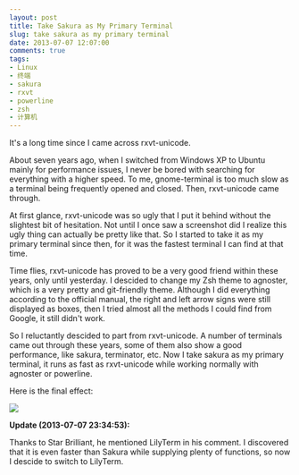 ```yaml
---
layout: post
title: Take Sakura as My Primary Terminal
slug: take sakura as my primary terminal
date: 2013-07-07 12:07:00
comments: true
tags:
- Linux
- 终端
- sakura
- rxvt
- powerline
- zsh
- 计算机
---
```

It's a long time since I came across rxvt-unicode. 

About seven years ago, when I switched from Windows XP to Ubuntu mainly for performance issues, I never be bored with searching for everything with a higher speed. To me, gnome-terminal is too much slow as a terminal being frequently opened and closed. Then, rxvt-unicode came through.

At first glance, rxvt-unicode was so ugly that I put it behind without the slightest bit of hesitation. Not until I once saw a screenshot did I realize this ugly thing can actually be pretty like that. So I started to take it as my primary terminal since then, for it was the fastest terminal I can find at that time.

Time flies, rxvt-unicode has proved to be a very good friend within these years, only until yesterday. I descided to change my Zsh theme to agnoster, which is a very pretty and git-friendly theme. Although I did everything according to the official manual, the right and left arrow signs were still displayed as boxes, then I tried almost all the methods I could find from Google, it still didn't work.

So I reluctantly descided to part from rxvt-unicode. A number of terminals came out through these years, some of them also show a good performance, like sakura, terminator, etc. Now I take sakura as my primary terminal, it runs as fast as rxvt-unicode while working normally with agnoster or powerline.

Here is the final effect:

![](http://pic.yupoo.com/leninlee/CZy402Q6/fc4i1.png)

**Update (2013-07-07 23:34:53):**

Thanks to Star Brilliant, he mentioned LilyTerm in his comment. I discovered that it is even faster than Sakura while supplying plenty of functions, so now I descide to switch to LilyTerm.
